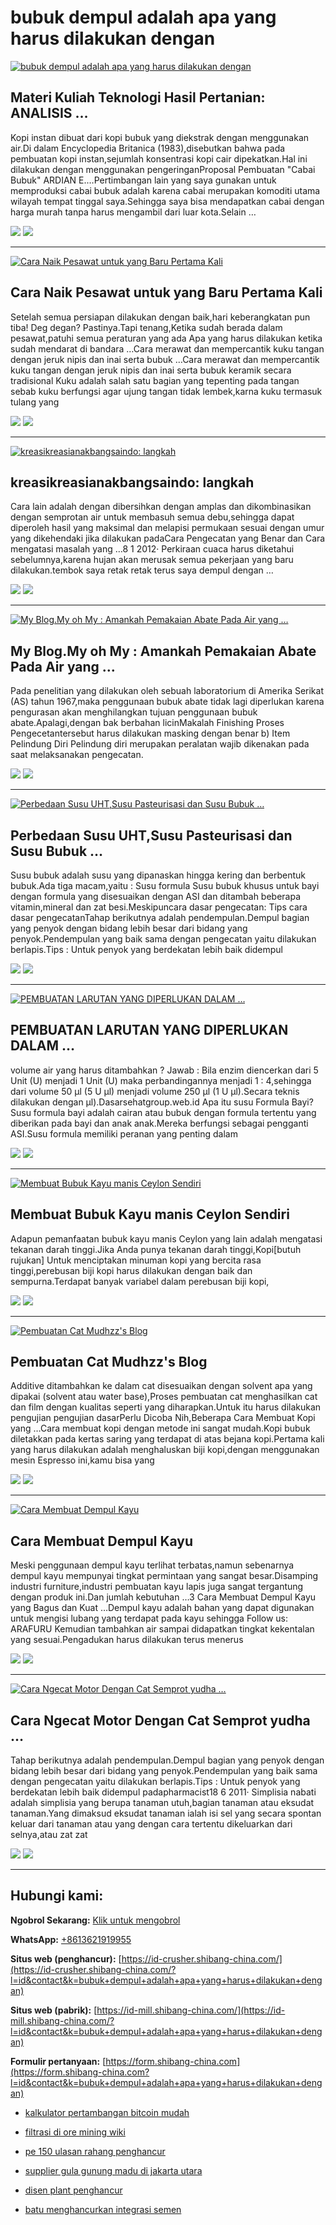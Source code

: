 # bubuk dempul adalah apa yang harus dilakukan dengan

<a href="https://swt.shibang-china.com/?l=id&img&k=bubuk+dempul+adalah+apa+yang+harus+dilakukan+dengan" target="_blank">![bubuk dempul adalah apa yang harus dilakukan dengan](http://static.shibang-china.com/all-800x300/1466.jpg)</a>

## Materi Kuliah Teknologi Hasil Pertanian: ANALISIS …
Kopi instan dibuat dari kopi bubuk yang diekstrak dengan menggunakan air.Di dalam Encyclopedia Britanica (1983),disebutkan bahwa pada pembuatan kopi instan,sejumlah konsentrasi kopi cair dipekatkan.Hal ini dilakukan dengan menggunakan pengeringanProposal Pembuatan "Cabai Bubuk" ARDIAN E.…Pertimbangan lain yang saya gunakan untuk memproduksi cabai bubuk adalah karena cabai merupakan komoditi utama wilayah tempat tinggal saya.Sehingga saya bisa mendapatkan cabai dengan harga murah tanpa harus mengambil dari luar kota.Selain …


<a href="https://whatsapp.shibangsoft.com/WhatsApp.php" target="_blank" title="WhatsApp">![](http://static.shibang-china.com/icon/whatsapp.png)</a> <a href="https://swt.shibang-china.com/?l=id&icon&k=bubuk+dempul+adalah+apa+yang+harus+dilakukan+dengan" target="_blank">![](http://static.shibang-china.com/icon/chat-id.png)</a>

---

<a href="https://swt.shibang-china.com/?l=id&img&k=bubuk+dempul+adalah+apa+yang+harus+dilakukan+dengan" target="_blank">![Cara Naik Pesawat untuk yang Baru Pertama Kali](http://static.shibang-china.com/all-800x300/603.jpg)</a>

## Cara Naik Pesawat untuk yang Baru Pertama Kali
Setelah semua persiapan dilakukan dengan baik,hari keberangkatan pun tiba! Deg degan? Pastinya.Tapi tenang,Ketika sudah berada dalam pesawat,patuhi semua peraturan yang ada Apa yang harus dilakukan ketika sudah mendarat di bandara …Cara merawat dan mempercantik kuku tangan dengan jeruk nipis dan inai serta bubuk …Cara merawat dan mempercantik kuku tangan dengan jeruk nipis dan inai serta bubuk keramik secara tradisional Kuku adalah salah satu bagian yang tepenting pada tangan sebab kuku berfungsi agar ujung tangan tidak lembek,karna kuku termasuk tulang yang


<a href="https://whatsapp.shibangsoft.com/WhatsApp.php" target="_blank" title="WhatsApp">![](http://static.shibang-china.com/icon/whatsapp.png)</a> <a href="https://swt.shibang-china.com/?l=id&icon&k=bubuk+dempul+adalah+apa+yang+harus+dilakukan+dengan" target="_blank">![](http://static.shibang-china.com/icon/chat-id.png)</a>

---

<a href="https://swt.shibang-china.com/?l=id&img&k=bubuk+dempul+adalah+apa+yang+harus+dilakukan+dengan" target="_blank">![kreasikreasianakbangsaindo: langkah](http://static.shibang-china.com/all-800x300/806.jpg)</a>

## kreasikreasianakbangsaindo: langkah
Cara lain adalah dengan dibersihkan dengan amplas dan dikombinasikan dengan semprotan air untuk membasuh semua debu,sehingga dapat diperoleh hasil yang maksimal dan melapisi permukaan sesuai dengan umur yang dikehendaki jika dilakukan padaCara Pengecatan yang Benar dan Cara mengatasi masalah yang …8 1 2012· Perkiraan cuaca harus diketahui sebelumnya,karena hujan akan merusak semua pekerjaan yang baru dilakukan.tembok saya retak retak terus saya dempul dengan …


<a href="https://whatsapp.shibangsoft.com/WhatsApp.php" target="_blank" title="WhatsApp">![](http://static.shibang-china.com/icon/whatsapp.png)</a> <a href="https://swt.shibang-china.com/?l=id&icon&k=bubuk+dempul+adalah+apa+yang+harus+dilakukan+dengan" target="_blank">![](http://static.shibang-china.com/icon/chat-id.png)</a>

---

<a href="https://swt.shibang-china.com/?l=id&img&k=bubuk+dempul+adalah+apa+yang+harus+dilakukan+dengan" target="_blank">![My Blog.My oh My : Amankah Pemakaian Abate Pada Air yang …](http://static.shibang-china.com/all-800x300/878.jpg)</a>

## My Blog.My oh My : Amankah Pemakaian Abate Pada Air yang …
Pada penelitian yang dilakukan oleh sebuah laboratorium di Amerika Serikat (AS) tahun 1967,maka penggunaan bubuk abate tidak lagi diperlukan karena pengurasan akan menghilangkan tujuan penggunaan bubuk abate.Apalagi,dengan bak berbahan licinMakalah Finishing Proses Pengecetantersebut harus dilakukan masking dengan benar b) Item Pelindung Diri Pelindung diri merupakan peralatan wajib dikenakan pada saat melaksanakan pengecatan.


<a href="https://whatsapp.shibangsoft.com/WhatsApp.php" target="_blank" title="WhatsApp">![](http://static.shibang-china.com/icon/whatsapp.png)</a> <a href="https://swt.shibang-china.com/?l=id&icon&k=bubuk+dempul+adalah+apa+yang+harus+dilakukan+dengan" target="_blank">![](http://static.shibang-china.com/icon/chat-id.png)</a>

---

<a href="https://swt.shibang-china.com/?l=id&img&k=bubuk+dempul+adalah+apa+yang+harus+dilakukan+dengan" target="_blank">![Perbedaan Susu UHT,Susu Pasteurisasi dan Susu Bubuk …](http://static.shibang-china.com/all-800x300/660.jpg)</a>

## Perbedaan Susu UHT,Susu Pasteurisasi dan Susu Bubuk …
Susu bubuk adalah susu yang dipanaskan hingga kering dan berbentuk bubuk.Ada tiga macam,yaitu : Susu formula Susu bubuk khusus untuk bayi dengan formula yang disesuaikan dengan ASI dan ditambah beberapa vitamin,mineral dan zat besi.Meskipuncara dasar pengecatan: Tips cara dasar pengecatanTahap berikutnya adalah pendempulan.Dempul bagian yang penyok dengan bidang lebih besar dari bidang yang penyok.Pendempulan yang baik sama dengan pengecatan yaitu dilakukan berlapis.Tips : Untuk penyok yang berdekatan lebih baik didempul


<a href="https://whatsapp.shibangsoft.com/WhatsApp.php" target="_blank" title="WhatsApp">![](http://static.shibang-china.com/icon/whatsapp.png)</a> <a href="https://swt.shibang-china.com/?l=id&icon&k=bubuk+dempul+adalah+apa+yang+harus+dilakukan+dengan" target="_blank">![](http://static.shibang-china.com/icon/chat-id.png)</a>

---

<a href="https://swt.shibang-china.com/?l=id&img&k=bubuk+dempul+adalah+apa+yang+harus+dilakukan+dengan" target="_blank">![PEMBUATAN LARUTAN YANG DIPERLUKAN DALAM …](http://static.shibang-china.com/all-800x300/816.jpg)</a>

## PEMBUATAN LARUTAN YANG DIPERLUKAN DALAM …
volume air yang harus ditambahkan ? Jawab : Bila enzim diencerkan dari 5 Unit (U) menjadi 1 Unit (U) maka perbandingannya menjadi 1 : 4,sehingga dari volume 50 µl (5 U µl) menjadi volume 250 µl (1 U µl).Secara teknis dilakukan dengan µl).Dasarsehatgroup.web.id Apa itu susu Formula Bayi? Susu formula bayi adalah cairan atau bubuk dengan formula tertentu yang diberikan pada bayi dan anak anak.Mereka berfungsi sebagai pengganti ASI.Susu formula memiliki peranan yang penting dalam


<a href="https://whatsapp.shibangsoft.com/WhatsApp.php" target="_blank" title="WhatsApp">![](http://static.shibang-china.com/icon/whatsapp.png)</a> <a href="https://swt.shibang-china.com/?l=id&icon&k=bubuk+dempul+adalah+apa+yang+harus+dilakukan+dengan" target="_blank">![](http://static.shibang-china.com/icon/chat-id.png)</a>

---

<a href="https://swt.shibang-china.com/?l=id&img&k=bubuk+dempul+adalah+apa+yang+harus+dilakukan+dengan" target="_blank">![Membuat Bubuk Kayu manis Ceylon Sendiri](http://static.shibang-china.com/all-800x300/1273.jpg)</a>

## Membuat Bubuk Kayu manis Ceylon Sendiri
Adapun pemanfaatan bubuk kayu manis Ceylon yang lain adalah mengatasi tekanan darah tinggi.Jika Anda punya tekanan darah tinggi,Kopi[butuh rujukan] Untuk menciptakan minuman kopi yang bercita rasa tinggi,perebusan biji kopi harus dilakukan dengan baik dan sempurna.Terdapat banyak variabel dalam perebusan biji kopi,


<a href="https://whatsapp.shibangsoft.com/WhatsApp.php" target="_blank" title="WhatsApp">![](http://static.shibang-china.com/icon/whatsapp.png)</a> <a href="https://swt.shibang-china.com/?l=id&icon&k=bubuk+dempul+adalah+apa+yang+harus+dilakukan+dengan" target="_blank">![](http://static.shibang-china.com/icon/chat-id.png)</a>

---

<a href="https://swt.shibang-china.com/?l=id&img&k=bubuk+dempul+adalah+apa+yang+harus+dilakukan+dengan" target="_blank">![Pembuatan Cat Mudhzz's Blog](http://static.shibang-china.com/all-800x300/1520.jpg)</a>

## Pembuatan Cat Mudhzz's Blog
Additive ditambahkan ke dalam cat disesuaikan dengan solvent apa yang dipakai (solvent atau water base),Proses pembuatan cat menghasilkan cat dan film dengan kualitas seperti yang diharapkan.Untuk itu harus dilakukan pengujian pengujian dasarPerlu Dicoba Nih,Beberapa Cara Membuat Kopi yang …Cara membuat kopi dengan metode ini sangat mudah.Kopi bubuk diletakkan pada kertas saring yang terdapat di atas bejana kopi.Pertama kali yang harus dilakukan adalah menghaluskan biji kopi,dengan menggunakan mesin Espresso ini,kamu bisa yang


<a href="https://whatsapp.shibangsoft.com/WhatsApp.php" target="_blank" title="WhatsApp">![](http://static.shibang-china.com/icon/whatsapp.png)</a> <a href="https://swt.shibang-china.com/?l=id&icon&k=bubuk+dempul+adalah+apa+yang+harus+dilakukan+dengan" target="_blank">![](http://static.shibang-china.com/icon/chat-id.png)</a>

---

<a href="https://swt.shibang-china.com/?l=id&img&k=bubuk+dempul+adalah+apa+yang+harus+dilakukan+dengan" target="_blank">![Cara Membuat Dempul Kayu](http://static.shibang-china.com/all-800x300/922.jpg)</a>

## Cara Membuat Dempul Kayu
Meski penggunaan dempul kayu terlihat terbatas,namun sebenarnya dempul kayu mempunyai tingkat permintaan yang sangat besar.Disamping industri furniture,industri pembuatan kayu lapis juga sangat tergantung dengan produk ini.Dan jumlah kebutuhan …3 Cara Membuat Dempul Kayu yang Bagus dan Kuat …Dempul kayu adalah bahan yang dapat digunakan untuk mengisi lubang yang terdapat pada kayu sehingga Follow us: ARAFURU Kemudian tambahkan air sampai didapatkan tingkat kekentalan yang sesuai.Pengadukan harus dilakukan terus menerus


<a href="https://whatsapp.shibangsoft.com/WhatsApp.php" target="_blank" title="WhatsApp">![](http://static.shibang-china.com/icon/whatsapp.png)</a> <a href="https://swt.shibang-china.com/?l=id&icon&k=bubuk+dempul+adalah+apa+yang+harus+dilakukan+dengan" target="_blank">![](http://static.shibang-china.com/icon/chat-id.png)</a>

---

<a href="https://swt.shibang-china.com/?l=id&img&k=bubuk+dempul+adalah+apa+yang+harus+dilakukan+dengan" target="_blank">![Cara Ngecat Motor Dengan Cat Semprot yudha …](http://static.shibang-china.com/all-800x300/1455.jpg)</a>

## Cara Ngecat Motor Dengan Cat Semprot yudha …
Tahap berikutnya adalah pendempulan.Dempul bagian yang penyok dengan bidang lebih besar dari bidang yang penyok.Pendempulan yang baik sama dengan pengecatan yaitu dilakukan berlapis.Tips : Untuk penyok yang berdekatan lebih baik didempul padapharmacist18 6 2011· Simplisia nabati adalah simplisia yang berupa tanaman utuh,bagian tanaman atau eksudat tanaman.Yang dimaksud eksudat tanaman ialah isi sel yang secara spontan keluar dari tanaman atau yang dengan cara tertentu dikeluarkan dari selnya,atau zat zat


<a href="https://whatsapp.shibangsoft.com/WhatsApp.php" target="_blank" title="WhatsApp">![](http://static.shibang-china.com/icon/whatsapp.png)</a> <a href="https://swt.shibang-china.com/?l=id&icon&k=bubuk+dempul+adalah+apa+yang+harus+dilakukan+dengan" target="_blank">![](http://static.shibang-china.com/icon/chat-id.png)</a>

---
## Hubungi kami:

**Ngobrol Sekarang:** [Klik untuk mengobrol](https://swt.shibang-china.com?l=id&contact&k=bubuk+dempul+adalah+apa+yang+harus+dilakukan+dengan)

**WhatsApp:**  [+8613621919955](https://whatsapp.shibangsoft.com/WhatsApp.php)

**Situs web (penghancur):** [https://id-crusher.shibang-china.com/](https://id-crusher.shibang-china.com/?l=id&contact&k=bubuk+dempul+adalah+apa+yang+harus+dilakukan+dengan)

**Situs web (pabrik):** [https://id-mill.shibang-china.com/](https://id-mill.shibang-china.com/?l=id&contact&k=bubuk+dempul+adalah+apa+yang+harus+dilakukan+dengan)

**Formulir pertanyaan:** [https://form.shibang-china.com](https://form.shibang-china.com?l=id&contact&k=bubuk+dempul+adalah+apa+yang+harus+dilakukan+dengan)

* [kalkulator pertambangan bitcoin mudah](../19/kalkulator%20pertambangan%20bitcoin%20mudah.md)

* [filtrasi di ore mining wiki](../19/filtrasi%20di%20ore%20mining%20wiki.md)

* [pe 150 ulasan rahang penghancur](../29/pe%20150%20ulasan%20rahang%20penghancur.md)

* [supplier gula gunung madu di jakarta utara](../22/supplier%20gula%20gunung%20madu%20di%20jakarta%20utara.md)

* [disen plant penghancur](../28/disen%20plant%20penghancur.md)

* [batu menghancurkan integrasi semen](../22/batu%20menghancurkan%20integrasi%20semen.md)